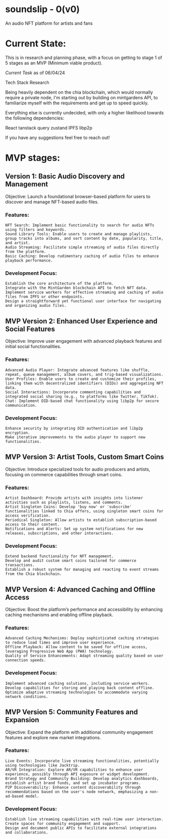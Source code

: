 # soundslip - 0(v0)
An audio NFT platform for artists and fans

# Current State:

This is in research and planning phase, with a focus on getting to stage 1 of 5 stages
as an MVP (Minimum viable product). 

*Current Task* as of 06/04/24

Tech Stack Research



Being heavily dependent on the chia blockchain, which
would normally require a private node, I'm starting out by building on mintgardens API,
to familiarize myself with the requirements and get up to speed quickly.

Everything else is currently undecided, with only a higher likelihood towards the following
dependencies:

React
tanstack query
zustand
IPFS
libp2p

If you have any suggestions feel free to reach out!


# MVP stages:

## Version 1: Basic Audio Discovery and Management

Objective: Launch a foundational browser-based platform for users to discover and manage NFT-based audio files.

### Features:

    NFT Search: Implement basic functionality to search for audio NFTs using filters and keywords.
    Sound Library Tools: Enable users to create and manage playlists, group tracks into albums, and sort content by date, popularity, title, and artist.
    Audio Streaming: Facilitate simple streaming of audio files directly from the platform.
    Basic Caching: Develop rudimentary caching of audio files to enhance playback performance.

### Development Focus:

    Establish the core architecture of the platform.
    Integrate with the MintGarden blockchain API to fetch NFT data.
    Implement service workers for effective streaming and caching of audio files from IPFS or other endpoints.
    Design a straightforward yet functional user interface for navigating and organizing audio files.

## MVP Version 2: Enhanced User Experience and Social Features

Objective: Improve user engagement with advanced playback features and initial social functionalities.

### Features:

    Advanced Audio Player: Integrate advanced features like shuffle, repeat, queue management, album covers, and trig-based visualizations.
    User Profiles: Enable users to create and customize their profiles, linking them with decentralized identifiers (DIDs) and aggregating NFT data.
    Social Interactions: Incorporate commenting capabilities and integrated social sharing (e.g., to platforms like Twitter, TikTok).
    Chat: Implement DID-based chat functionality using libp2p for secure communication.

### Development Focus:

    Enhance security by integrating DID authentication and libp2p encryption.
    Make iterative improvements to the audio player to support new functionalities.

## MVP Version 3: Artist Tools, Custom Smart Coins

Objective: Introduce specialized tools for audio producers and artists, focusing on commerce capabilities through smart coins.

### Features:

    Artist Dashboard: Provide artists with insights into listener activities such as playlists, listens, and comments.
    Artist Singleton Coins: Develop 'buy now' or 'subscribe' functionalities linked to Chia offers, using singleton smart coins for access verification.
    Periodical Singleton: Allow artists to establish subscription-based access to their content.
    Notifications and Alerts: Set up system notifications for new releases, subscriptions, and other interactions.

### Development Focus:

    Extend backend functionality for NFT management.
    Develop and audit custom smart coins tailored for commerce transactions.
    Establish a robust system for managing and reacting to event streams from the Chia blockchain.

## MVP Version 4: Advanced Caching and Offline Access

Objective: Boost the platform’s performance and accessibility by enhancing caching mechanisms and enabling offline playback.

### Features:

    Advanced Caching Mechanisms: Deploy sophisticated caching strategies to reduce load times and improve user experience.
    Offline Playback: Allow content to be saved for offline access, leveraging Progressive Web App (PWA) technology.
    Quality of Service Enhancements: Adapt streaming quality based on user connection speeds.

### Development Focus:

    Implement advanced caching solutions, including service workers.
    Develop capabilities for storing and playing back content offline.
    Optimize adaptive streaming technologies to accommodate varying network conditions.

## MVP Version 5: Community Features and Expansion

Objective: Expand the platform with additional community engagement features and explore new market integrations.

### Features:

    Live Events: Incorporate live streaming functionalities, potentially using technologies like Jacktrip.
    AR/VR Integration: Explore AR/VR capabilities to enhance user experience, possibly through API exposure or widget development.
    Brand Strategy and Community Building: Develop analytics dashboards, establish artist brand funds, and set up incubator programs.
    P2P Discoverability: Enhance content discoverability through recommendations based on the user's node network, emphasizing a non-ad-based model.

### Development Focus:

    Establish live streaming capabilities with real-time user interaction.
    Create spaces for community engagement and support.
    Design and document public APIs to facilitate external integrations and collaborations.